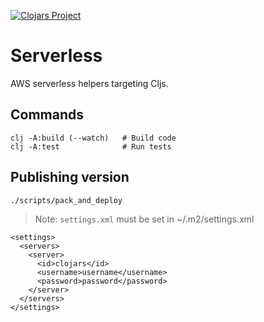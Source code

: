[![Clojars Project](https://img.shields.io/clojars/v/dehli/serverless.svg)](https://clojars.org/dehli/serverless)

# Serverless

AWS serverless helpers targeting Cljs.

## Commands

```
clj -A:build (--watch)   # Build code
clj -A:test              # Run tests
```

## Publishing version

```
./scripts/pack_and_deploy
```

> Note: `settings.xml` must be set in ~/.m2/settings.xml

```
<settings>
  <servers>
    <server>
      <id>clojars</id>
      <username>username</username>
      <password>password</password>
    </server>
  </servers>
</settings>
```